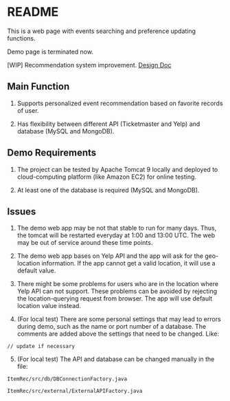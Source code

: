 README
==========
This is a web page with events searching and preference updating functions.

Demo page is terminated now.

\[WIP] Recommendation system improvement. [Design Doc](https://docs.google.com/document/d/1vRc7Djr_ZKOrWTG-ErEQWgR7MfSUttrAHDngtm-4i6Q/edit?usp=sharing)

Main Function
---------
1. Supports personalized event recommendation based on favorite records of user.

2. Has flexibility between different API (Ticketmaster and Yelp) and database (MySQL and MongoDB).

Demo Requirements
---------
1. The project can be tested by Apache Tomcat 9 locally and deployed to cloud-computing platform (like Amazon EC2) for online testing.

2. At least one of the database is required (MySQL and MongoDB).

Issues
---------
1. The demo web app may be not that stable to run for many days. Thus, the tomcat will be restarted everyday at 1:00 and 13:00 UTC. The web may be out of service around these time points.

2. The demo web app bases on Yelp API and the app will ask for the geo-location information. If the app cannot get a valid location, it will use a default value.

3. There might be some problems for users who are in the location where Yelp API can not support. These problems can be avoided by rejecting the location-querying request from browser. The app will use default location value instead.

4. (For local test) There are some personal settings that may lead to errors during demo, such as the name or port number of a database. The comments are added above the settings that need to be changed. Like:
```
// update if necessary
```

5. (For local test) The API and database can be changed manually in the file:
```
ItemRec/src/db/DBConnectionFactory.java
```
```
ItemRec/src/external/ExternalAPIFactory.java
```
